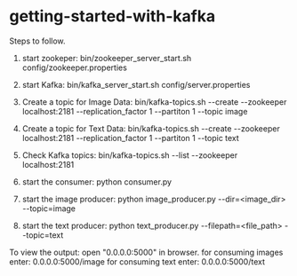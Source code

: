 # getting-started-with-kafka

Steps to follow.

1. start zookeper: 
bin/zookeeper_server_start.sh config/zookeeper.properties

2. start Kafka: 
bin/kafka_server_start.sh config/server.properties

3. Create a topic for Image Data: 
bin/kafka-topics.sh --create --zookeeper localhost:2181 --replication_factor 1 --partiton 1 --topic image

4. Create a topic for Text Data: 
bin/kafka-topics.sh --create --zookeeper localhost:2181 --replication_factor 1 --partiton 1 --topic text

5. Check Kafka topics: 
bin/kafka-topics.sh --list --zookeeper localhost:2181


6. start the consumer: 
python consumer.py
7. start the image producer:
python image_producer.py --dir=<image_dir> --topic=image
8. start the text producer: 
python text_producer.py --filepath=<file_path> --topic=text

To view the output:
open "0.0.0.0:5000" in browser.
for consuming images enter: 0.0.0.0:5000/image
for consuming text enter: 0.0.0.0:5000/text
